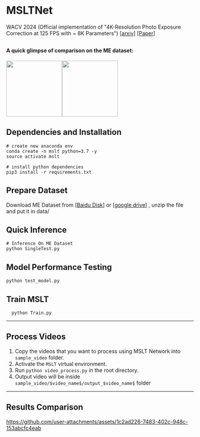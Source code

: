 # MSLTNet
WACV 2024 (Official implementation of "4K-Resolution Photo Exposure Correction at 125 FPS with ~ 8K Parameters") [[arxiv](https://arxiv.org/abs/2311.08759)] [[Paper](https://openaccess.thecvf.com/content/WACV2024/html/Zhou_4K-Resolution_Photo_Exposure_Correction_at_125_FPS_With_8K_Parameters_WACV_2024_paper.html)]

## 
#### A quick glimpse of comparison on the ME dataset:
<div align="left">
<img src="https://github.com/Zhou-Yijie/MSLTNet/blob/main/fig1.jpg" height="150px" ><img src="https://github.com/Zhou-Yijie/MSLTNet/blob/main/fig2.jpg" height="150px" >
</div>


## Dependencies and Installation
```
# create new anaconda env
conda create -n mslt python=3.7 -y
source activate mslt

# install python dependencies
pip3 install -r requirements.txt
```
## Prepare Dataset
Download ME Dataset from [[Baidu Disk](https://pan.baidu.com/s/1tgVVLpZnUsm1pgi8Df63EQ?pwd=m7ai)] or [[google drive](https://drive.google.com/file/d/1dFqOrIdkPZ2seYRN-Hldl8B7tGWNurlM/view?usp=drive_link)] , unzip the file and put it in data/ 
## Quick Inference
```
# Inference On ME Dataset
python SingleTest.py
```
## Model Performance Testing
```
python test_model.py
```
## Train MSLT

```
  python Train.py
```

---

## Process Videos

1. Copy the videos that you want to process using MSLT Network into `sample_video` folder.
2. Activate the `MSLT` virtual environment.
3. Run `python video_process.py` in the root directory.
4. Output video will be inside `sample_video/$video_name$/output_$video_name$` folder

---

## Results Comparison


https://github.com/user-attachments/assets/1c2ad226-7483-402c-948c-153abcfc4eab
